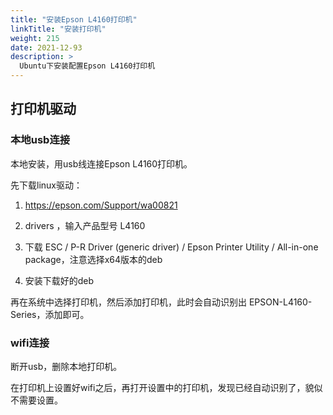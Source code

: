 ```yaml
---
title: "安装Epson L4160打印机"
linkTitle: "安装打印机"
weight: 215
date: 2021-12-93
description: >
  Ubuntu下安装配置Epson L4160打印机
---
```


## 打印机驱动

### 本地usb连接

本地安装，用usb线连接Epson L4160打印机。

先下载linux驱动：

1. https://epson.com/Support/wa00821
2. drivers ，输入产品型号 L4160
3. 下载 ESC / P-R Driver (generic driver) / Epson Printer Utility / All-in-one package，注意选择x64版本的deb

4. 安装下载好的deb

再在系统中选择打印机，然后添加打印机，此时会自动识别出 EPSON-L4160-Series，添加即可。

### wifi连接

断开usb，删除本地打印机。

在打印机上设置好wifi之后，再打开设置中的打印机，发现已经自动识别了，貌似不需要设置。



